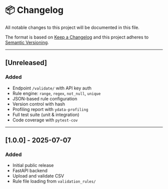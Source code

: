 # 📦 Changelog

All notable changes to this project will be documented in this file.

The format is based on [Keep a Changelog](https://keepachangelog.com/en/1.0.0/)
and this project adheres to [Semantic Versioning](https://semver.org/spec/v2.0.0.html).

---

## [Unreleased]

### Added
- Endpoint `/validate/` with API key auth
- Rule engine: `range`, `regex`, `not_null`, `unique`
- JSON-based rule configuration
- Version control with hash
- Profiling report with `ydata-profiling`
- Full test suite (unit & integration)
- Code coverage with `pytest-cov`

---

## [1.0.0] - 2025-07-07

### Added
- Initial public release
- FastAPI backend
- Upload and validate CSV
- Rule file loading from `validation_rules/`
